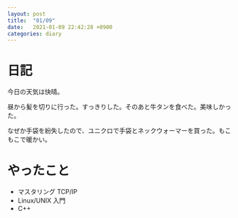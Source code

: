 ```yaml
---
layout: post
title:  "01/09"
date:   2021-01-09 22:42:28 +0900
categories: diary
---
```

# 日記

今日の天気は快晴。

昼から髪を切りに行った。すっきりした。そのあと牛タンを食べた。美味しかった。

なぜか手袋を紛失したので、ユニクロで手袋とネックウォーマーを買った。もこもこで暖かい。

# やったこと

- マスタリング TCP/IP
- Linux/UNIX 入門
- C++
